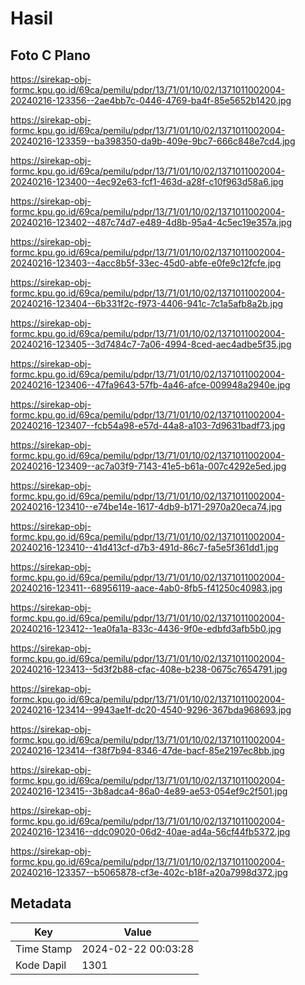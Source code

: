# Hasil

## Foto C Plano

https://sirekap-obj-formc.kpu.go.id/69ca/pemilu/pdpr/13/71/01/10/02/1371011002004-20240216-123356--2ae4bb7c-0446-4769-ba4f-85e5652b1420.jpg

https://sirekap-obj-formc.kpu.go.id/69ca/pemilu/pdpr/13/71/01/10/02/1371011002004-20240216-123359--ba398350-da9b-409e-9bc7-666c848e7cd4.jpg

https://sirekap-obj-formc.kpu.go.id/69ca/pemilu/pdpr/13/71/01/10/02/1371011002004-20240216-123400--4ec92e63-fcf1-463d-a28f-c10f963d58a6.jpg

https://sirekap-obj-formc.kpu.go.id/69ca/pemilu/pdpr/13/71/01/10/02/1371011002004-20240216-123402--487c74d7-e489-4d8b-95a4-4c5ec19e357a.jpg

https://sirekap-obj-formc.kpu.go.id/69ca/pemilu/pdpr/13/71/01/10/02/1371011002004-20240216-123403--4acc8b5f-33ec-45d0-abfe-e0fe9c12fcfe.jpg

https://sirekap-obj-formc.kpu.go.id/69ca/pemilu/pdpr/13/71/01/10/02/1371011002004-20240216-123404--6b331f2c-f973-4406-941c-7c1a5afb8a2b.jpg

https://sirekap-obj-formc.kpu.go.id/69ca/pemilu/pdpr/13/71/01/10/02/1371011002004-20240216-123405--3d7484c7-7a06-4994-8ced-aec4adbe5f35.jpg

https://sirekap-obj-formc.kpu.go.id/69ca/pemilu/pdpr/13/71/01/10/02/1371011002004-20240216-123406--47fa9643-57fb-4a46-afce-009948a2940e.jpg

https://sirekap-obj-formc.kpu.go.id/69ca/pemilu/pdpr/13/71/01/10/02/1371011002004-20240216-123407--fcb54a98-e57d-44a8-a103-7d9631badf73.jpg

https://sirekap-obj-formc.kpu.go.id/69ca/pemilu/pdpr/13/71/01/10/02/1371011002004-20240216-123409--ac7a03f9-7143-41e5-b61a-007c4292e5ed.jpg

https://sirekap-obj-formc.kpu.go.id/69ca/pemilu/pdpr/13/71/01/10/02/1371011002004-20240216-123410--e74be14e-1617-4db9-b171-2970a20eca74.jpg

https://sirekap-obj-formc.kpu.go.id/69ca/pemilu/pdpr/13/71/01/10/02/1371011002004-20240216-123410--41d413cf-d7b3-491d-86c7-fa5e5f361dd1.jpg

https://sirekap-obj-formc.kpu.go.id/69ca/pemilu/pdpr/13/71/01/10/02/1371011002004-20240216-123411--68956119-aace-4ab0-8fb5-f41250c40983.jpg

https://sirekap-obj-formc.kpu.go.id/69ca/pemilu/pdpr/13/71/01/10/02/1371011002004-20240216-123412--1ea0fa1a-833c-4436-9f0e-edbfd3afb5b0.jpg

https://sirekap-obj-formc.kpu.go.id/69ca/pemilu/pdpr/13/71/01/10/02/1371011002004-20240216-123413--5d3f2b88-cfac-408e-b238-0675c7654791.jpg

https://sirekap-obj-formc.kpu.go.id/69ca/pemilu/pdpr/13/71/01/10/02/1371011002004-20240216-123414--9943ae1f-dc20-4540-9296-367bda968693.jpg

https://sirekap-obj-formc.kpu.go.id/69ca/pemilu/pdpr/13/71/01/10/02/1371011002004-20240216-123414--f38f7b94-8346-47de-bacf-85e2197ec8bb.jpg

https://sirekap-obj-formc.kpu.go.id/69ca/pemilu/pdpr/13/71/01/10/02/1371011002004-20240216-123415--3b8adca4-86a0-4e89-ae53-054ef9c2f501.jpg

https://sirekap-obj-formc.kpu.go.id/69ca/pemilu/pdpr/13/71/01/10/02/1371011002004-20240216-123416--ddc09020-06d2-40ae-ad4a-56cf44fb5372.jpg

https://sirekap-obj-formc.kpu.go.id/69ca/pemilu/pdpr/13/71/01/10/02/1371011002004-20240216-123357--b5065878-cf3e-402c-b18f-a20a7998d372.jpg


## Metadata

| Key        | Value               |
| ---------- | ------------------- |
| Time Stamp | 2024-02-22 00:03:28 |
| Kode Dapil | 1301                |



